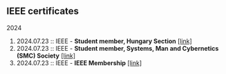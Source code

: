 ##  IEEE certificates

2024
1. 2024.07.23 :: IEEE - **Student member, Hungary Section** [[link]]([2024_IEEE_AttilaBiro_Membership.PDF](https://github.com/biroka/biroka/blob/main/Certificates/IEEE/2024_IEEE_AttilaBiro_Membership.PDF))
2. 2024.07.23 :: IEEE - **Student member, Systems, Man and Cybernetics (SMC) Society** [[link]](https://github.com/biroka/biroka/blob/main/Certificates/IEEE/2024_IEEE_SMC-AttilaBiro_MEMSMC028.pdf)
3. 2024.07.23 :: IEEE - **IEEE Membership** [[link]](https://github.com/biroka/biroka/blob/main/Certificates/IEEE/2024_IEEE_Student_Membership_MEMIEEE500.pdf)
